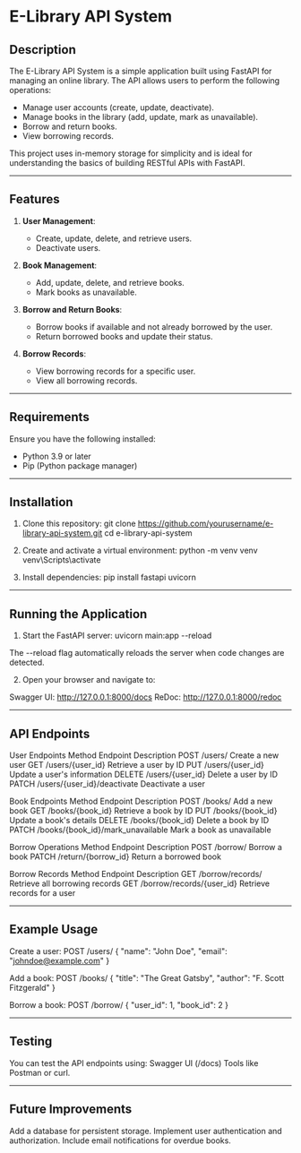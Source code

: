 # E-Library API System

## Description
The E-Library API System is a simple application built using FastAPI for managing an online library. The API allows users to perform the following operations:
- Manage user accounts (create, update, deactivate).
- Manage books in the library (add, update, mark as unavailable).
- Borrow and return books.
- View borrowing records.

This project uses in-memory storage for simplicity and is ideal for understanding the basics of building RESTful APIs with FastAPI.

---

## Features
1. **User Management**:
   - Create, update, delete, and retrieve users.
   - Deactivate users.

2. **Book Management**:
   - Add, update, delete, and retrieve books.
   - Mark books as unavailable.

3. **Borrow and Return Books**:
   - Borrow books if available and not already borrowed by the user.
   - Return borrowed books and update their status.

4. **Borrow Records**:
   - View borrowing records for a specific user.
   - View all borrowing records.

---

## Requirements
Ensure you have the following installed:
- Python 3.9 or later
- Pip (Python package manager)

---

## Installation
1. Clone this repository:
   git clone https://github.com/yourusername/e-library-api-system.git
   cd e-library-api-system

2. Create and activate a virtual environment:
python -m venv venv
venv\Scripts\activate 

3. Install dependencies:
pip install fastapi uvicorn

---

## Running the Application

1. Start the FastAPI server:
uvicorn main:app --reload

The --reload flag automatically reloads the server when code changes are detected.

2. Open your browser and navigate to:

Swagger UI: http://127.0.0.1:8000/docs
ReDoc: http://127.0.0.1:8000/redoc

---

## API Endpoints

User Endpoints
Method	Endpoint			Description
POST	/users/				Create a new user
GET	/users/{user_id}		Retrieve a user by ID
PUT	/users/{user_id}		Update a user's information
DELETE	/users/{user_id}		Delete a user by ID
PATCH	/users/{user_id}/deactivate	Deactivate a user

Book Endpoints
Method	Endpoint				Description
POST	/books/					Add a new book
GET	/books/{book_id}			Retrieve a book by ID
PUT	/books/{book_id}			Update a book's details
DELETE	/books/{book_id}			Delete a book by ID
PATCH	/books/{book_id}/mark_unavailable	Mark a book as unavailable

Borrow Operations
Method	Endpoint		Description
POST	/borrow/		Borrow a book
PATCH	/return/{borrow_id}	Return a borrowed book

Borrow Records
Method	Endpoint			Description
GET	/borrow/records/		Retrieve all borrowing records
GET	/borrow/records/{user_id}	Retrieve records for a user

---

## Example Usage

Create a user:
POST /users/
{
    "name": "John Doe",
    "email": "johndoe@example.com"
}

Add a book:
POST /books/
{
    "title": "The Great Gatsby",
    "author": "F. Scott Fitzgerald"
}

Borrow a book:
POST /borrow/
{
    "user_id": 1,
    "book_id": 2
}

---

## Testing

You can test the API endpoints using:
Swagger UI (/docs)
Tools like Postman or curl.

---

## Future Improvements
Add a database for persistent storage.
Implement user authentication and authorization.
Include email notifications for overdue books.